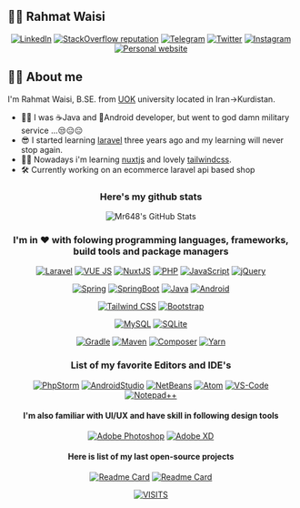 ## 🤷‍♂️ Rahmat Waisi

<div align='center'>
 
[![LinkedIn](https://img.shields.io/static/v1?label=%20&message=LinkedIn&color=263238&logo=linkedin&style=for-the-badge&logoColor=white)](https://www.linkedin.com/in/rahmatwaisi/)
[![StackOverflow reputation](https://img.shields.io/stackexchange/stackoverflow/r/4101906?style=for-the-badge&logoColor=ffffff&color=F59E0B&label=%20&logo=stackoverflow)](https://stackoverflow.com/users/4101906/rahmat-waisi?tab=profile)
[![Telegram](https://img.shields.io/static/v1?label=%20&message=Telegram&color=3B82F6&logo=telegram&style=for-the-badge&logoColor=white)](https://t.me/rahmatwaisi)
[![Twitter](https://img.shields.io/static/v1?label=%20&message=Twitter&color=5E35B1&logo=twitter&style=for-the-badge&logoColor=white)](https://twitter.com/rahmatwaisi)
[![Instagram](https://img.shields.io/static/v1?label=%20&message=Instagram&color=AEEA00&logo=instagram&style=for-the-badge&logoColor=212121)](https://instagram.com/rahmatwaisi)
[![Personal website](https://img.shields.io/static/v1?label=%20&message=Website&color=33691E&logo=googlechrome&style=for-the-badge&logoColor=white)](http://rahmatwaisi.ir)
 
</div>

## 👨‍💻 About me

I'm Rahmat Waisi, B.SE. from [UOK](https://en.uok.ac.ir/EN.aspx) university located in Iran->Kurdistan.
- 🐱‍👤 I was ☕Java and 📱Android developer, but went to god damn military service ...😒😑😑
- 😎 I started learning [laravel](https://laravel.com) three years ago and my learning will never stop again.
- 👨‍💻 Nowadays i'm learning [nuxtjs](https://nuxtjs.org/) and lovely [tailwindcss](https://tailwindcss.com/).
- 🛠 Currently working on an ecommerce laravel api based shop

<div align='center'>
 
### Here's my github stats


 
![Mr648's GitHub Stats](https://github-readme-stats.vercel.app/api?username=mr648&show_icons=true&theme=tokyonight)
 


### I'm in ❤ with folowing programming languages, frameworks, build tools and package managers



[![Laravel](https://img.shields.io/static/v1?label=%20&message=Laravel&color=FF2D20&logo=laravel&style=for-the-badge&logoColor=white)](https://laravel.com)
[![VUE JS](https://img.shields.io/badge/Vue.js-35495E?style=for-the-badge&logo=vue.js&logoColor=4FC08D)](https://vuejs.org/)
[![NuxtJS](https://img.shields.io/static/v1?label=%20&message=NuxtJS&color=00C58E&logo=nuxtdotjs&style=for-the-badge&logoColor=white)](https://nuxtjs.org)
[![PHP](https://img.shields.io/badge/PHP-777BB4?style=for-the-badge&logo=php&logoColor=white)](https://www.php.net/)
[![JavaScript](https://img.shields.io/badge/JavaScript-F7DF1E?style=for-the-badge&logo=javascript&logoColor=black)](https://www.javascript.com/)
[![jQuery](https://img.shields.io/badge/jQuery-0769AD?style=for-the-badge&logo=jquery&logoColor=white)](https://jquery.com/)

[![Spring](https://img.shields.io/static/v1?label=%20&message=Spring&color=6DB33F&logo=spring&style=for-the-badge&logoColor=white)](https://spring.io/)
[![SpringBoot](https://img.shields.io/static/v1?label=%20&message=SpringBoot&color=6DB33F&logo=springboot&style=for-the-badge&logoColor=white)](https://spring.io/projects/spring-boot)
[![Java](https://img.shields.io/badge/Java-ED8B00?style=for-the-badge&logo=java&logoColor=white)](https://www.java.com/nl/)
[![Android](https://img.shields.io/badge/Android-3DDC84?style=for-the-badge&logo=android&logoColor=white)](https://www.android.com/)

[![Tailwind CSS](https://img.shields.io/badge/Tailwind_CSS-38B2AC?style=for-the-badge&logo=tailwind-css&logoColor=white)](https://tailwindcss.com)
[![Bootstrap](https://img.shields.io/badge/Bootstrap-563D7C?style=for-the-badge&logo=bootstrap&logoColor=white)](https://getbootstrap.com/)

[![MySQL](https://img.shields.io/static/v1?label=%20&message=MySQL&color=4479A1&logo=mysql&style=for-the-badge&logoColor=white)](https://www.mysql.com/)
[![SQLite](https://img.shields.io/badge/SQLite-07405E?style=for-the-badge&logo=sqlite&logoColor=white)](https://sqlite.org/index.html)

[![Gradle](https://img.shields.io/static/v1?label=%20&message=Gradle&color=02303A&logo=gradle&style=for-the-badge&logoColor=white)](https://gradle.org/)
[![Maven](https://img.shields.io/static/v1?label=%20&message=Maven&color=C71A36&logo=apachemaven&style=for-the-badge&logoColor=white)](http://maven.apache.org/)
[![Composer](https://img.shields.io/static/v1?label=%20&message=Composer&color=885630&logo=composer&style=for-the-badge&logoColor=white)](https://getcomposer.org/)
[![Yarn](https://img.shields.io/static/v1?label=%20&message=Yarn&color=2C8EBB&logo=yarn&style=for-the-badge&logoColor=white)](https://yarnpkg.com/)


 
### List of my favorite Editors and IDE's
 
[![PhpStorm](https://img.shields.io/static/v1?label=%20&message=PhpStorm&color=000000&logo=phpstorm&style=for-the-badge&logoColor=white)](https://www.jetbrains.com/phpstorm/)
[![AndroidStudio](https://img.shields.io/static/v1?label=%20&message=AndroidStudio&color=3DDC84&logo=androidstudio&style=for-the-badge&logoColor=white)](https://developer.android.com/studio/)
[![NetBeans](https://img.shields.io/static/v1?label=%20&message=NetBeans&color=1B6AC6&logo=apachenetbeanside&style=for-the-badge&logoColor=white)](https://netbeans.apache.org/)
[![Atom](https://img.shields.io/static/v1?label=%20&message=Atom&color=66595C&logo=atom&style=for-the-badge&logoColor=white)](https://atom.io/)
[![VS-Code](https://img.shields.io/static/v1?label=%20&message=Visual%20Studio%Code&color=007ACC&logo=visualstudiocode&style=for-the-badge&logoColor=white)](https://code.visualstudio.com/)
[![Notepad++](https://img.shields.io/static/v1?label=%20&message=Notepad%2B%2B&color=90E59A&logo=notepadplusplus&style=for-the-badge&logoColor=white)](https://notepad-plus-plus.org/)

#### I'm also familiar with UI/UX and have skill in following design tools
 
[![Adobe Photoshop](https://img.shields.io/static/v1?label=%20&message=Adobe%20Photoshop&color=31A8FF&logo=adobephotoshop&style=for-the-badge&logoColor=white)](https://www.adobe.com/products/photoshop.html)
[![Adobe XD](https://img.shields.io/static/v1?label=%20&message=Adobe%20XD&color=212121&logo=adobexd&style=for-the-badge&logoColor=FF61F6)](https://www.adobe.com/products/xd.html)

#### Here is list of my last open-source projects
 
[![Readme Card](https://github-readme-stats.vercel.app/api/pin/?username=mr648&repo=PoL&theme=merko)](https://github.com/mr648/PoL)
[![Readme Card](https://github-readme-stats.vercel.app/api/pin/?username=mr648&repo=zarinpal&theme=yeblu)](https://github.com/mr648/zarinpal)

[![VISITS](https://estruyf-github.azurewebsites.net/api/VisitorHit?user=mr648&countColor=%234E342E)](https://github.com/estruyf/github-visitors-badge)

</div>

